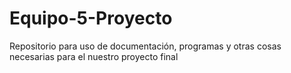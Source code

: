 # Equipo-5-Proyecto
Repositorio para uso de documentación, programas y otras cosas necesarias para el nuestro proyecto final 
